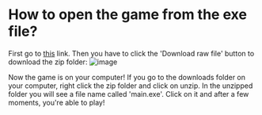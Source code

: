 # How to open the game from the exe file?
First go to [this](https://github.com/vives-project-xp/EducationalGame1/tree/main/JOXE-game/build/exe.win-amd64-3.12.zip) link.
Then you have to click the 'Download raw file' button to download the zip folder: 
![image](https://github.com/vives-project-xp/EducationalGame1/assets/113900648/af9cc9d1-91d2-4401-a109-cb05ef229b5b)

Now the game is on your computer! If you go to the downloads folder on your computer, right click the zip folder and click on unzip.
In the unzipped folder you will see a file name called 'main.exe'. Click on it and after a few moments, you're able to play!
